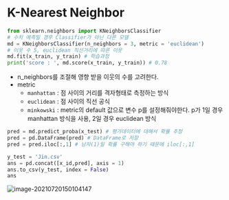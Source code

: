 # K-Nearest Neighbor

```python
from sklearn.neighbors import KNeighborsClassifier
# 수치 예측일 경우 Classifier가 아닌 다른 모델
md = KNeighborsClassifier(n_neighbors = 3, metric = 'euclidean')
# 이웃 수 5, euclidean 직선거리에 따른 이웃
md.fit(x_train, y_train) # 학습과정
print('score : ', md.score(x_train, y_train)) # 0.78
```

* n_neighbors를 조절해 영향 받을 이웃의 수를 고려한다.
* metric
  * `manhattan` : 점 사이의 거리를 격자형태로 측정하는 방식
  * `euclidean` : 점 사이의 직선 공식
  * `minkowski` : metric의 default 값으로 변수 p를 설정해줘야한다. p가 1일 경우 manhattan 방식을 사용, 2일 경우 euclidean 방식

```python
pred = md.predict_proba(x_test) # 평가데이터에 대해서 확률 추정
pred = pd.DataFrame(pred) # DataFrame로 저장
pred = pred.iloc[:,1] # 남자(1)일 확률 구해야 하기 때문에 iloc[:,1]
```

```python
y_test = 'Jin.csv'
ans = pd.concat([x_id,pred], axis = 1)
ans.to_csv(y_test, index = False)
ans
```

![image-20210720150104147](C:\Users\jinsa\Documents\TIL\BigData_certificate\image\image-20210720150104147.png)
